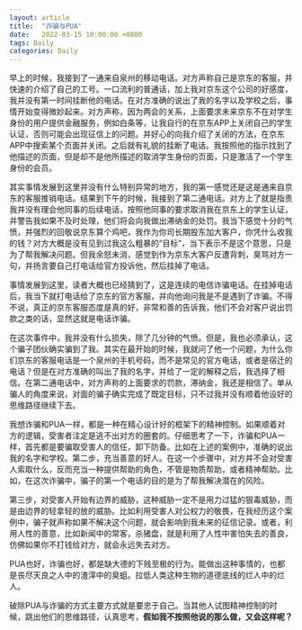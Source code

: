 ```yaml
---
layout: article
title:  "诈骗与PUA"
date:   2022-03-15 10:00:00 +0800
tags: Daily 
categories: Daily
---
```


早上的时候，我接到了一通来自泉州的移动电话。对方声称自己是京东的客服，并快速的介绍了自己的工号。一口流利的普通话，加上我对京东这个公司的好感度，我并没有第一时间挂断他的电话。在对方准确的说出了我的名字以及学校之后，事情开始变得微妙起来。对方声称，因为两会的关系，上面要求未来京东不在对学生身份的用户提供金融服务，例如白条等，让我自行的在京东APP上关闭自己的学生认证，否则可能会出现征信上的问题。并好心的向我介绍了关闭的方法，在京东APP中搜索某个页面并关闭。之后就有礼貌的挂断了电话。我按照他的指示找到了他描述的页面，但是却不是他所描述的取消学生身份的页面，只是激活了一个学生身份的会员。

其实事情发展到这里并没有什么特别异常的地方，我的第一感觉还是这是通来自京东的客服推销电话。结果到下午的时候，我接到了第二通电话。对方上了就是指责我并没有理会他同事的后续电话，按照他同事的要求取消我在京东上的学生认证，并警告我如果不及时处理，他们将会向我做出滞纳金的处罚。我当下感觉十分的气愤，并强烈的回敬说京东算个鸡吧，我作为你司长期股东加大客户，你凭什么收我的钱？对方大概是没有见到过我这么粗暴的“目标”，当下表示不是这个意思，只是为了帮我解决问题。但我余怒未消，感觉到作为京东大客户反遭背刺，臭骂对方一句，并扬言要自己打电话给官方投诉他，然后挂掉了电话。

事情发展到这里，读者大概也已经猜到了，这是连续的电信诈骗电话。在挂掉电话后，我当下就打电话给了京东的官方客服，并向他询问我是不是遇到了诈骗。不得不说，真正的京东客服态度是真的好，非常和善的告诉我，他们不会对客户说出罚款之类的话，显然这就是电话诈骗。

在这次事件中，我并没有什么损失，除了几分钟的气愤。但是，我也必须承认，这个骗子团伙确实骗到了我。其实在最开始的时候，我就问了他一个问题，为什么你们京东的客服电话是一个泉州的手机号码，而不是常见的官方电话，或者是宿迁的电话？但是在对方准确的叫出了我的名字，并给了一定的解释之后，我选择了相信。在第二通电话中，对方声称的上面要求的罚款，滞纳金，我还是相信了。单从骗人的角度来说，对面的骗子确实完成了既定目标，只不过我并没有顺着他设好的思维路径继续下去。

我想诈骗和PUA一样，都是一种在精心设计好的框架下的精神控制。如果顺着对方的逻辑，受害者注定是逃不出对方的圈套的。仔细思考了一下，诈骗和PUA一样，首先都是要骗取受害人的信任，卸下防备。比如在上述的案例中，准确的说出我的名字和学校。第二步，充当善意的好人。在这一个步骤中，对方并不会对受害人索取什么，反而充当一种提供帮助的角色，不管是物质帮助，或者精神帮助。比如，在这次诈骗中，骗子的第一个电话的目的是为了帮我解决潜在的风险。

第三步，对受害人开始有边界的威胁，这种威胁一定不是用力过猛的狠毒威胁，而是由边界的轻拿轻的放的威胁。比如利用受害人对公权力的敬畏，在我经历这个案例中，骗子就声称如果不解决这个问题，就会影响到我未来的征信记录。或者，利用人性的善意，比如新闻中的常客，杀猪盘，就是利用了人性中害怕失去的善良，仿佛如果你不打钱给对方，就会永远失去对方。

PUA也好，诈骗也好，都是缺大德的下贱至极的行为。能做出这种事情的，也都是丧尽天良之人中的渣滓中的臭蛆。拉低人类这种生物的道德底线的烂人中的烂人。

破除PUA与诈骗的方式主要方式就是要忠于自己。当其他人试图精神控制的时候，跳出他们的思维路径，认真思考，**假如我不按照他说的那么做，又会这样呢？**

